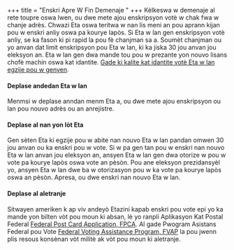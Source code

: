+++
title = "Enskri Apre W Fin Demenaje "
+++
Kèlkeswa w demenaje al rete toupre oswa lwen, ou dwe mete ajou enskripsyon votè w chak fwa w chanje adrès. Chwazi Eta oswa teritwa w nan lis meni an pou aprann kijan pou w enskri anliy oswa pa kourye lapòs. Si Eta w lan gen enskripsyon votè anliy, se ka fason ki pi rapid la pou fè chanjman sa a. Soumèt chanjman ou yo anvan dat limit enskripsyon pou Eta w lan, ki ka jiska 30 jou anvan jou eleksyon an. Eta w lan gen dwa mande tou pou w prezante yon nouvo lisans chofè machin oswa kat idantite. [Gade ki kalite kat idantite votè Eta w lan egzije pou w genyen](https://www.ncsl.org/research/elections-and-campaigns/voter-id.aspx#Laws%20in%20Effect). 

#### Deplase andedan Eta w lan 

Menmsi w deplase anndan menm Eta a, ou dwe mete ajou enskripsyon ou lan pou nouvo adrès ou an anrejistre.

#### Deplase al nan yon lòt Eta 

Gen sèten Eta ki egzije pou w abite nan nouvo Eta w lan pandan omwen 30 jou anvan ou ka enskri pou w vote. Si w pa gen tan pou w enskri nan nouvo Eta w lan anvan jou eleksyon an, ansyen Eta w lan gen dwa otorize  w pou w vote pa kourye lapòs oswa vote an pèsòn. Pou ane eleksyon prezidansyèl yo, ansyen Eta w lan dwe ba w otorizasyon pou w ka vote pa kourye lapòs oswa an pèsòn. Apresa, ou dwe enskri nan nouvo Eta w lan. 

#### Deplase al aletranje 

Sitwayen ameriken k ap viv andeyò Etazini kapab enskri pou vote epi yo ka mande yon bilten vòt pou moun ki absan, lè yo ranpli Aplikasyon Kat Postal Federal [Federal Post Card Application, FPCA](https://www.fvap.gov/eo/overview/materials/forms). Al gade Pwogram Asistans Federal pou Vote [Federal Voting Assistance Program, FVAP](https://www.fvap.gov/) la pou jwenn plis resous konsènan vòt militè ak vòt pou moun ki aletranje. 
